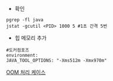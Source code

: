 - 확인
```
pgrep -fl java
jstat -gcutil <PID> 1000 5 #1초 간격 5번

```
- 힙 메모리 추가
```
#도커컴포즈
environment:
JAVA_TOOL_OPTIONS: "-Xms512m -Xmx970m"

```

[OOM 처리 케이스](https://taetaetae.github.io/2019/01/10/spring-redirect-oom/)


